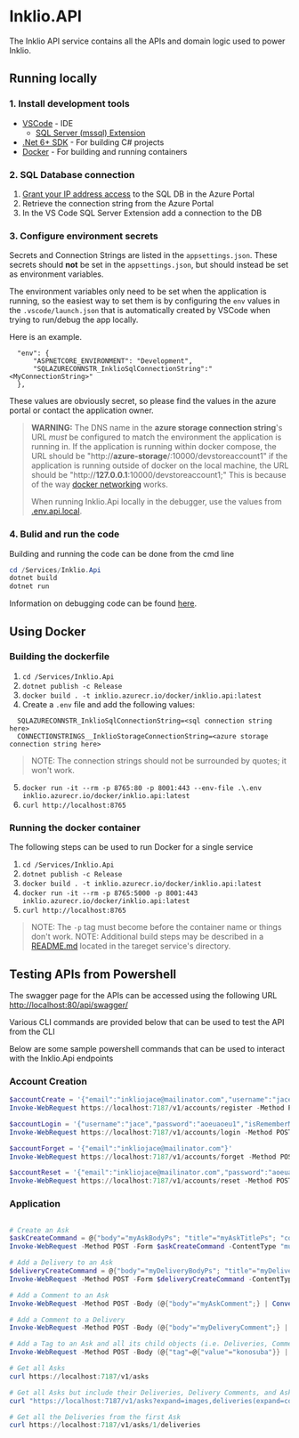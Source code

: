 # Inklio.API
The Inklio API service contains all the APIs and domain logic used to power Inklio.

## Running locally

### 1. Install development tools

* [VSCode](https://code.visualstudio.com/) - IDE
  * [SQL Server (mssql) Extension](https://github.com/microsoft/vscode-mssql)
* [.Net 6+ SDK](https://dotnet.microsoft.com/en-us/download/visual-studio-sdks) - For building C# projects
* [Docker](https://docs.docker.com/get-docker/) - For building and running containers

### 2. SQL Database connection

1. [Grant your IP address access](https://learn.microsoft.com/en-us/azure/azure-sql/database/network-access-controls-overview?view=azuresql#allow-azure-services) to the SQL DB in the Azure Portal
2. Retrieve the connection string from the Azure Portal
3. In the VS Code SQL Server Extension add a connection to the DB 

### 3. Configure environment secrets

Secrets and Connection Strings are listed in the `appsettings.json`. These secrets should **not** be set in the `appsettings.json`, but should instead be set as environment variables.

The environment variables only need to be set when the application is running, so the easiest way to set them is by configuring the `env` values in the `.vscode/launch.json` that is automatically created by VSCode when trying to run/debug the app locally.

Here is an example.

```
  "env": {
      "ASPNETCORE_ENVIRONMENT": "Development",
      "SQLAZURECONNSTR_InklioSqlConnectionString":"<MyConnectionString>"
  },
```

These values are obviously secret, so please find the values in the azure portal or contact the application owner.

> **WARNING:** The DNS name in the **azure storage connection string**'s URL *must* be configured to match the environment the application is running in. If the application is running within docker compose, the URL should be "http://**azure-storage**/:10000/devstoreaccount1" if the application is running outside of docker on the local machine, the URL should be "http://**127.0.0.1**:10000/devstoreaccount1;" This is because of the way [docker networking](https://docs.docker.com/compose/networking/) works.
>
> When running Inklio.Api locally in the debugger, use the values from [.env.api.local](./.env.api.local).

### 4. Bulid and run the code

Building and running the code can be done from the cmd line 
```powershell
cd /Services/Inklio.Api
dotnet build
dotnet run
```

Information on debugging code can be found [here](https://code.visualstudio.com/docs/editor/debugging).

## Using Docker

### Building the dockerfile

1. `cd /Services/Inklio.Api`
2. `dotnet publish -c Release`
3. `docker build . -t inklio.azurecr.io/docker/inklio.api:latest`
4. Create a `.env` file and add the following values:
```
  SQLAZURECONNSTR_InklioSqlConnectionString=<sql connection string here>
  CONNECTIONSTRINGS__InklioStorageConnectionString=<azure storage connection string here>
```
> NOTE: The connection strings should not be surrounded by quotes; it won't work.
5. `docker run -it --rm -p 8765:80 -p 8001:443 --env-file .\.env inklio.azurecr.io/docker/inklio.api:latest`
6. `curl http://localhost:8765`

### Running the docker container

The following steps can be used to run Docker for a single service

1. `cd /Services/Inklio.Api`
2. `dotnet publish -c Release`
3. `docker build . -t inklio.azurecr.io/docker/inklio.api:latest`
4. `docker run -it --rm -p 8765:5000 -p 8001:443 inklio.azurecr.io/docker/inklio.api:latest`
5. `curl http://localhost:8765`

> NOTE: The `-p` tag must become before the container name or things don't work.
> NOTE: Additional build steps may be described in a [README.md](./inklio.api/../README.md) located in the tareget service's directory.


## Testing APIs from Powershell

The swagger page for the APIs can be accessed using the following URL [http://localhost:80/api/swagger/](http://localhost:80/api/swagger/)

Various CLI commands are provided below that can be used to test the API from the CLI

Below are some sample powershell commands that can be used to interact with the Inklio.Api endpoints

### Account Creation

``` powershell
$accountCreate = '{"email":"inkliojace@mailinator.com","username":"jace","password":"aoeuaoeu1","confirmPassword":"aoeuaoeu1"}'
Invoke-WebRequest https://localhost:7187/v1/accounts/register -Method POST -ContentType "application/json" -Body $accountCreate

$accountLogin = '{"username":"jace","password":"aoeuaoeu1","isRememberMe":false}'
Invoke-WebRequest https://localhost:7187/v1/accounts/login -Method POST -ContentType "application/json" -Body $accountLogin

$accountForget = '{"email":"inkliojace@mailinator.com"}'
Invoke-WebRequest https://localhost:7187/v1/accounts/forget -Method POST -ContentType "application/json" -Body $accountForget

$accountReset = '{"email":"inkliojace@mailinator.com","password":"aoeuaoeu1","confirmPassword":"aoeuaoeu1","code":"USE_CODE_FROM_FORGET_CALL"}'
Invoke-WebRequest https://localhost:7187/v1/accounts/reset -Method POST -ContentType "application/json" -Body $accountReset
```

### Application

```powershell

# Create an Ask
$askCreateCommand = @{"body"="myAskBodyPs"; "title"="myAskTitlePs"; "contentRating"=1; images=(get-item -path ./aqua.png)}
Invoke-WebRequest -Method POST -Form $askCreateCommand -ContentType "multipart/form-data" https://localhost:7187/asks

# Add a Delivery to an Ask
$deliveryCreateCommand = @{"body"="myDeliveryBodyPs"; "title"="myDeliveryTitlePs";"contentRating"=1; images=(get-item -path ./aqua.png)}
Invoke-WebRequest -Method POST -Form $deliveryCreateCommand -ContentType "multipart/form-data" https://localhost:7187/v1/asks/1/deliveries

# Add a Comment to an Ask
Invoke-WebRequest -Method POST -Body (@{"body"="myAskComment";} | ConvertTo-Json) -ContentType "application/json" https://localhost:7187/v1/asks/1/comments

# Add a Comment to a Delivery
Invoke-WebRequest -Method POST -Body (@{"body"="myDeliveryComment";} | ConvertTo-Json) -ContentType "application/json" https://localhost:7187/v1/asks/1/deliveries/1/comments

# Add a Tag to an Ask and all its child objects (i.e. Deliveries, Comments)
Invoke-WebRequest -Method POST -Body (@{"tag"=@{"value"="konosuba"}} | ConvertTo-Json)  -ContentType "application/json" https://localhost:7187/v1/asks/1/tags

# Get all Asks
curl https://localhost:7187/v1/asks

# Get all Asks but include their Deliveries, Delivery Comments, and Ask Comments. (This done with OData)
curl "https://localhost:7187/v1/asks?expand=images,deliveries(expand=comments),comments"

# Get all the Deliveries from the first Ask
curl https://localhost:7187/v1/asks/1/deliveries
```